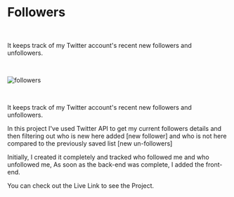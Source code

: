 # Followers

<br>

It keeps track of my Twitter account's recent new followers and unfollowers.

<br>

![followers](https://user-images.githubusercontent.com/104571459/183149686-2b34f20f-30f7-4f7c-bf53-de90cecedb4c.jpg)

<br>

It keeps track of my Twitter account's recent new followers and unfollowers.

In this project I've used Twitter API to get my current followers details and then filtering out who is new here added [new follower] and who is not here compared to the previously saved list [new un-followers]

Initially, I created it completely and tracked who followed me and who unfollowed me, As soon as the back-end was complete, I added the front-end.

You can check out the Live Link to see the Project.
